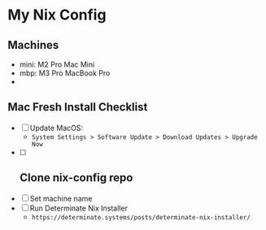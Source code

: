 # My Nix Config

## Machines
- mini: M2 Pro Mac Mini
- mbp: M3 Pro MacBook Pro
- 

## Mac Fresh Install Checklist
- [ ] Update MacOS: 
  - `System Settings > Software Update > Download Updates > Upgrade Now`
- [ ] Clone nix-config repo
  - 
- [ ] Set machine name
- [ ] Run Determinate Nix Installer
  - `https://determinate.systems/posts/determinate-nix-installer/`
